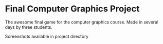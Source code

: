 Final Computer Graphics Project
===============================

The awesome final game for the computer graphics course.
Made in several days by three students.

Screenshots available in project directory
